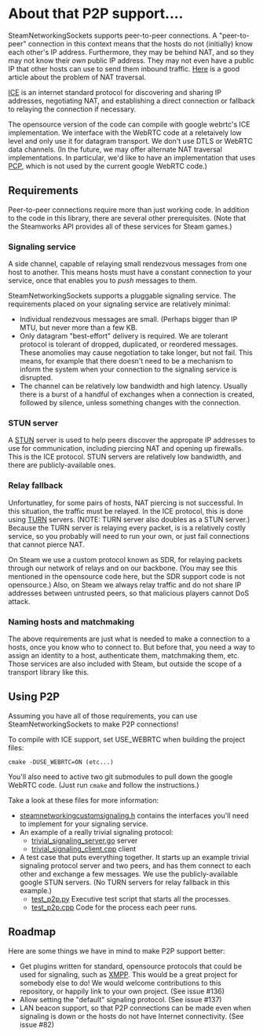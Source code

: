 # About that P2P support....

SteamNetworkingSockets supports peer-to-peer connections.  A "peer-to-peer"
connection in this context means that the hosts do not (initially) know
each other's IP address.  Furthermore, they may be behind NAT, and so they
may not know their *own* public IP address.  They may not even have a public
IP that other hosts can use to send them inbound traffic.  [Here](https://tailscale.com/blog/how-nat-traversal-works/)
is a good article about the problem of NAT traversal.

[ICE](https://en.wikipedia.org/wiki/Interactive_Connectivity_Establishment)
is an internet standard protocol for discovering and sharing IP addresses,
negotiating NAT, and establishing a direct connection or fallback to relaying
the connection if necessary.

The opensource version of the code can compile with google webrtc's ICE
implementation.  We interface with the WebRTC code at a reletaively low level
and only use it for datagram transport.  We don't use DTLS or WebRTC data
channels.  (In the future, we may offer alternate NAT traversal
implementations.  In particular, we'd like to have an implementation that
uses [PCP](https://tools.ietf.org/html/rfc6887), which is not used by
the current google WebRTC code.)

## Requirements

Peer-to-peer connections require more than just working code.  In addition
to the code in this library, there are several other prerequisites.
(Note that the Steamworks API provides all of these services for Steam games.)

### Signaling service

A side channel, capable of relaying small rendezvous
messages from one host to another.  This means hosts must have a constant
connection to your service, once that enables you to *push* messages to them.

SteamNetworkingSockets supports a pluggable signaling service.  The requirements
placed on your signaling service are relatively minimal:

* Individual rendezvous messages are small.  (Perhaps bigger than IP MTU,
  but never more than a few KB.
* Only datagram "best-effort" delivery is required. We are tolerant
  protocol is tolerant of dropped, duplicated, or reordered messages.
  These anomolies may cause negotiation to take longer, but not fail.
  This means, for example that there doesn't need to be a mechanism to
  inform the system when your connection to the signaling service is
  disrupted.
* The channel can be relatively low bandwidth and high latency.  Usually
  there is a burst of a handful of exchanges when a connection is created,
  followed by silence, unless something changes with the connection.


### STUN server

A [STUN](https://en.wikipedia.org/wiki/STUN) server is used to help peers
discover the appropate IP addresses to use for communication, including
piercing NAT and opening up firewalls.  This is the ICE protocol.  STUN
servers are relatively low bandwidth, and there are publicly-available ones.

### Relay fallback

Unfortunatley, for some pairs of hosts, NAT piercing is not successful.
In this situation, the traffic must be relayed.  In the ICE protocol, this is
done using [TURN](https://en.wikipedia.org/wiki/Traversal_Using_Relays_around_NAT)
servers.  (NOTE: TURN server also doubles as a STUN server.)  Because the TURN
server is relaying every packet, is is a relatively costly service, so you probably
will need to run your own, or just fail connections that cannot pierce NAT.

On Steam we use a custom protocol known as SDR, for relaying packets through
our network of relays and on our backbone.   (You may see this mentioned in
the opensource code here, but the SDR support code is not opensource.)  Also,
on Steam we always relay traffic and do not share IP addresses between
untrusted peers, so that malicious players cannot DoS attack.

### Naming hosts and matchmaking

The above requirements are just what is needed to make a connection to a hosts,
once you know who to connect to.  But before that, you need a way to assign an
identity to a host, authenticate them, matchmaking them, etc.  Those services are
also included with Steam, but outside the scope of a transport library like this.

## Using P2P

Assuming you have all of those requirements, you can use SteamNetworkingSockets
to make P2P connections!

To compile with ICE support, set USE_WEBRTC when building the project files:
```
cmake -DUSE_WEBRTC=ON (etc...)
```

You'll also need to active two git submodules to pull down the google WebRTC code.
(Just run ``cmake`` and follow the instructions.)

Take a look at these files for more information:

* [steamnetworkingcustomsignaling.h](include/steam/steamnetworkingcustomsignaling.h)
  contains the interfaces you'll need to implement for your signaling service.
* An example of a really trivial signaling protocol:
  * [trivial_signaling_server.go](examples/trivial_signaling_server.go) server
  * [trivial_signaling_client.cpp](examples/trivial_signaling_client.cpp) client
* A test case that puts everything together.  It starts up an example trivial
  signaling protocol server and two peers, and has them connect to each other
  and exchange a few messages.  We use the publicly-available google STUN servers.
  (No TURN servers for relay fallback in this example.)
  * [test_p2p.py](tests/test_p2p.py) Executive test script that starts all the processes.
  * [test_p2p.cpp](tests/test_p2p.cpp) Code for the process each peer runs.

## Roadmap

Here are some things we have in mind to make P2P support better:

* Get plugins written for standard, opensource protocols that could be used for
signaling, such as [XMPP](https://xmpp.org/).  This would be a great project for
  somebody else to do!  We would welcome contributions to this repository, or
  happily link to your own project.  (See issue #136)
* Allow setting the "default" signaling protocol.  (See issue #137)
* LAN beacon support, so that P2P connections can be made even when signaling
  is down or the hosts do not have Internet connectivity.  (See issue #82)
